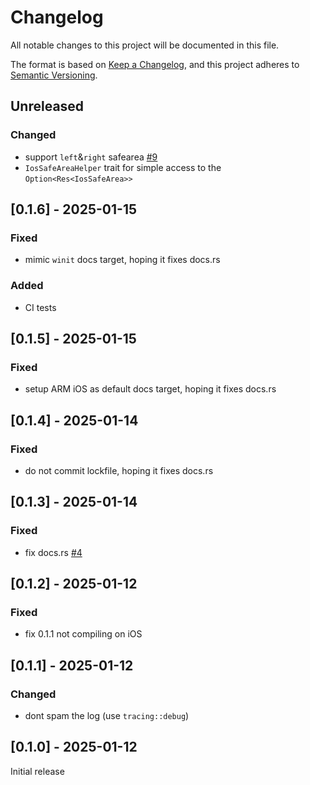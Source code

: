# Changelog

All notable changes to this project will be documented in this file.

The format is based on [Keep a Changelog](https://keepachangelog.com/en/1.0.0/),
and this project adheres to [Semantic Versioning](https://semver.org/spec/v2.0.0.html).

## Unreleased

### Changed

* support `left`&`right` safearea [#9](https://github.com/rustunit/bevy_ios_safearea/pull/9)
* `IosSafeAreaHelper` trait for simple access to the `Option<Res<IosSafeArea>>`

## [0.1.6] - 2025-01-15

### Fixed

* mimic `winit` docs target, hoping it fixes docs.rs

### Added

* CI tests

## [0.1.5] - 2025-01-15

### Fixed
* setup ARM iOS as default docs target, hoping it fixes docs.rs

## [0.1.4] - 2025-01-14

### Fixed
* do not commit lockfile, hoping it fixes docs.rs

## [0.1.3] - 2025-01-14

### Fixed
* fix docs.rs [#4](https://github.com/rustunit/bevy_ios_safearea/pull/4)

## [0.1.2] - 2025-01-12

### Fixed
* fix 0.1.1 not compiling on iOS

## [0.1.1] - 2025-01-12

### Changed
* dont spam the log (use `tracing::debug`)

## [0.1.0] - 2025-01-12

Initial release